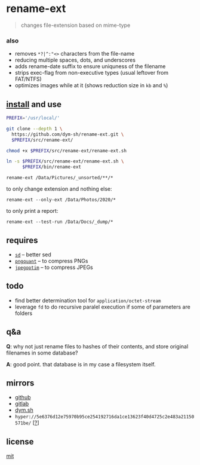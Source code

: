 # rename-ext

> changes file-extension based on mime-type

### also

- removes `*?|^:"<>` characters from the file-name
- reducing multiple spaces, dots, and underscores
- adds rename-date suffix to ensure uniquness of the filename
- strips exec-flag from non-executive types (usual leftover from FAT/NTFS)
- optimizes images while at it (shows reduction size in `kb` and `%`)


## [install](./install.sh) and use

``` sh
PREFIX='/usr/local/'

git clone --depth 1 \
  https://github.com/dym-sh/rename-ext.git \
  $PREFIX/src/rename-ext/

chmod +x $PREFIX/src/rename-ext/rename-ext.sh

ln -s $PREFIX/src/rename-ext/rename-ext.sh \
      $PREFIX/bin/rename-ext
```

`rename-ext /Data/Pictures/_unsorted/**/*`

to only change extension and nothing else:

`rename-ext --only-ext /Data/Photos/2020/*`

to only print a report:

`rename-ext --test-run /Data/Docs/_dump/*`


## requires

- [`sd`](https://github.com/chmln/sd) – better sed
- [`pngquant`](https://github.com/kornelski/pngquant) – to compress PNGs
- [`jpegoptim`](https://github.com/tjko/jpegoptim) – to compress JPEGs


## todo
- find better determination tool for `application/octet-stream`
- leverage `fd` to do recursive paralel execution if some of parameters are folders


## q&a

**Q**: why not just rename files to hashes of their contents, and store original filenames in some database?

**A**: good point. that database is in my case a filesystem itself.


## mirrors
- [github](https://github.com/dym-sh/rename-ext/)
- [gitlab](https://gitlab.com/dym-sh/rename-ext/)
- [dym.sh](https://dym.sh/lab/rename-ext/)
- `hyper://5e6376d12e75970b95ce254192716da1ce13623f40d4725c2e483a21150571be/` [[?](https://beakerbrowser.com)]


## license
[mit](./LICENSE)
